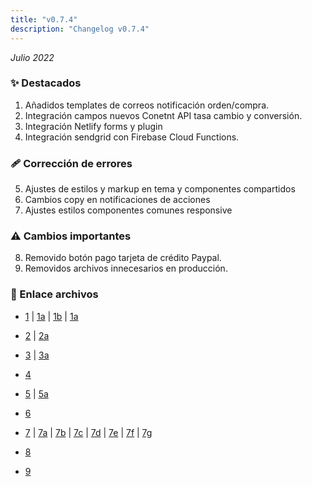 ```yaml
---
title: "v0.7.4"
description: "Changelog v0.7.4"
---
```


_Julio 2022_

### ✨ Destacados

1. Añadidos templates de correos notificación orden/compra.
2. Integración campos nuevos Conetnt API tasa cambio y conversión.
3. Integración Netlify forms y plugin
4. Integración sendgrid con Firebase Cloud Functions.

### 🩹 Corrección de errores

5. Ajustes de estilos y markup en tema y componentes compartidos
6. Cambios copy en notificaciones de acciones
7. Ajustes estilos componentes comunes responsive

### ⚠️ Cambios importantes

8. Removido botón pago tarjeta de crédito Paypal.
9. Removidos archivos innecesarios en producción.

### 🔗 Enlace archivos

- [1](https://github.com/Novanet-Studio/farine-fe/commit/181effd90f3c712583b271d3a6cb6993fdb1b45d) | [1a](https://github.com/Novanet-Studio/farine-fe/commit/fe46d440a7aa59f9fa215fa2f42323bcc2a9ff63) | [1b](https://github.com/Novanet-Studio/farine-fe/commit/f0e23847ab4f67d0616ef31dc42be1b2e18d3520) | [1a](https://github.com/Novanet-Studio/farine-fe/commit/d7cc367e8c9616c1f78fe5d4e2d435f61d88b226)

- [2](https://github.com/Novanet-Studio/farine-fe/commit/dd8e596c3b27ce20b801d91fa0f988cf10555145) | [2a](https://github.com/Novanet-Studio/farine-fe/commit/dd8e596c3b27ce20b801d91fa0f988cf10555145)

- [3](https://github.com/Novanet-Studio/farine-fe/commit/c0677472988af06b1082c804784651ac90866fb8) | [3a](https://github.com/Novanet-Studio/farine-fe/commit/25bc38d6286f952c18ce78b7ac41db648219e095)

- [4](https://github.com/Novanet-Studio/farine-fe/commit/7e6f43ff824dc7e8be1654b4e3c574ef570b1944)

- [5](https://github.com/Novanet-Studio/farine-fe/commit/e19f7d2a9b629bcec0d61323fdaffee9fccc5c0a) | [5a](https://github.com/Novanet-Studio/farine-fe/commit/aa00722d62e7894c91dedd2f95b12647a1b3b557)

- [6](https://github.com/Novanet-Studio/farine-fe/commit/9f944b9d78bfa2fc64f1ad99ccd310d56fd0cd5f)

- [7](https://github.com/Novanet-Studio/farine-fe/commit/0c3d69a2cb9b8ca68e32a786c8b2b18f55da4fd4) | [7a](https://github.com/Novanet-Studio/farine-fe/commit/3f016a3aff73d1726f5cc3d284b58b64071b00c3) | [7b](https://github.com/Novanet-Studio/farine-fe/commit/a88974a07c31ecda54b9c0c05ea6121b8038baf2) | [7c](https://github.com/Novanet-Studio/farine-fe/commit/d30db35aa366f57758cc6e595157fc80fa9d328e) | [7d](https://github.com/Novanet-Studio/farine-fe/commit/46c2afc92c409c8f38a821103b9ed29424848aff) | [7e](https://github.com/Novanet-Studio/farine-fe/commit/ebefc248a598b63ad77d5e92017840936dec453f) | [7f](https://github.com/Novanet-Studio/farine-fe/commit/50636cbfefa0bfc8fbb6bc836ddb09021c2b71fc) | [7g](https://github.com/Novanet-Studio/farine-fe/commit/0a70563f14de518538acff817a4c086e6f9febff)

- [8](https://github.com/Novanet-Studio/farine-fe/commit/3897ba172b21ab4c3a306a6e58a326bae7723b95)

- [9](https://github.com/Novanet-Studio/farine-fe/commit/9daa1b6462fe57bb4bac639e20c0da89e21fa0a6)
